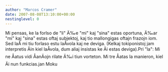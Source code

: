 ```yaml
---
author: "Marcos Cramer"
date: 2007-08-08T13:10:00+00:00
nestinglevel: 0
---
```

Mi pensas, ke la forlso de "li" Ä‰e "mi" kaj "sina" estas oportuna, Ä‰ar "mi" kaj "sina" estas oftaj subjektoj, kaj tio mallongigas oftajn frazojn iom. Sed laÅ­ mi tiu forlaso estu laÅ­vola kaj ne deviga. (Kelkaj tokiponistoj jam interpretis Äin kiel laÅ­vola, dum aliaj insistas ke Äi estas deviga).Pri "la": Mi ne Åatus vidi ÅanÄojn rilate Ä‰i tiun vorteton. Mi tre Åatas la manieron, kiel Äi nun funkcias.jan Moku